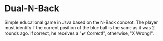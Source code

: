 # Dual-N-Back
Simple educational game in Java based on the N-Back concept. The player must identify if the current position of the blue ball is the same as it was 2 rounds ago. If correct, he receives a "✔️ Correct!", otherwise, "X Wrong!". 

